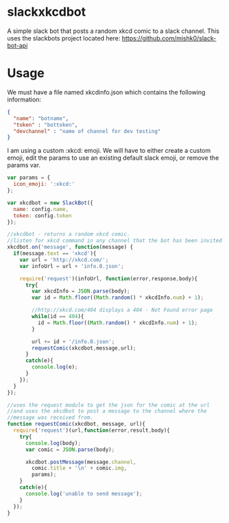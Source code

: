 # slackxkcdbot
A simple slack bot that posts a random xkcd comic to a slack channel. This uses the slackbots project located here: https://github.com/mishk0/slack-bot-api

# Usage
We must have a file named xkcdinfo.json which contains the following information:

```json
{
  "name": "botname",
  "token" : "bottoken",
  "devchannel" : "name of channel for dev testing" 
}
```

I am using a custom :xkcd: emoji. We will have to either create a custom emoji, edit the params to use an existing default slack emoji, or remove the params var. 

```javascript
var params = {
  icon_emoji: ':xkcd:'
};

var xkcdbot = new SlackBot({
  name: config.name,
  token: config.token
});

//xkcdbot - returns a random xkcd comic.
//listen for xkcd command in any channel that the bot has been invited to.
xkcdbot.on('message', function(message) {
  if(message.text == 'xkcd'){
    var url = 'http://xkcd.com/';
    var infoUrl = url + 'info.0.json';

    require('request')(infoUrl, function(error,response,body){
      try{
        var xkcdInfo = JSON.parse(body);
        var id = Math.floor((Math.random() * xkcdInfo.num) + 1);

        //http://xkcd.com/404 displays a 404 - Not Found error page
        while(id == 404){
          id = Math.floor((Math.random() * xkcdInfo.num) + 1);
        }

        url += id + '/info.0.json';
        requestComic(xkcdbot,message,url);
      }
      catch(e){
        console.log(e);
      }
    });
  }
});

//uses the request module to get the json for the comic at the url
//and uses the xkcdbot to post a message to the channel where the
//message was received from.
function requestComic(xkcdbot, message, url){
  require('request')(url,function(error,result,body){
    try{
      console.log(body);
      var comic = JSON.parse(body);

      xkcdbot.postMessage(message.channel,
        comic.title + '\n' + comic.img,
        params);
    }
    catch(e){
      console.log('unable to send message');
    }
  });
}
```
